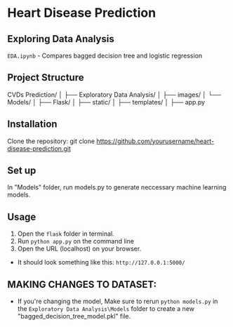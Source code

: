 # Heart Disease Prediction

## Exploring Data Analysis
``EDA.ipynb`` - Compares bagged decision tree and logistic regression

## Project Structure
CVDs Prediction/
│
├── Exploratory Data Analysis/
│   ├── images/
│   └── Models/
│ 
├── Flask/
│   ├── static/
│   ├── templates/
│   ├── app.py


## Installation
Clone the repository:
git clone https://github.com/yourusername/heart-disease-prediction.git

## Set up
In "Models" folder, run models.py to generate neccessary machine learning models.

## Usage
1) Open the ``flask`` folder in terminal.
2) Run ``python app.py`` on the command line
3) Open the URL (localhost) on your browser.
- It should look something like this: ``http://127.0.0.1:5000/``

## MAKING CHANGES TO DATASET:
- If you're changing the model, Make sure to rerun ``python models.py`` in the ``Exploratory Data Analysis\Models`` folder to create a new "bagged_decision_tree_model.pkl" file.